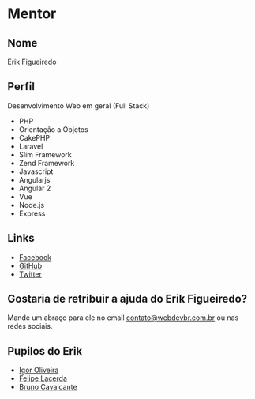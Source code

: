 # Mentor

## Nome

Erik Figueiredo

## Perfil

Desenvolvimento Web em geral (Full Stack)

* PHP
* Orientação a Objetos
* CakePHP
* Laravel
* Slim Framework
* Zend Framework
* Javascript
* Angularjs
* Angular 2
* Vue
* Node.js
* Express

## Links

* [Facebook](https://www.facebook.com/erikfigueiredods)
* [GitHub](https://github.com/erikfig)
* [Twitter](https://twitter.com/erikfig)

## Gostaria de retribuir a ajuda do Erik Figueiredo?

Mande um abraço para ele no email contato@webdevbr.com.br ou nas redes sociais.

## Pupilos do Erik

* [Igor Oliveira](https://github.com/training-center/mentoria/blob/master/pupilos/perfis/IgoOliveira.md)
* [Felipe Lacerda](https://github.com/training-center/mentoria/blob/master/pupilos/perfis/FelipeLacerda.md)
* [Bruno Cavalcante](https://github.com/training-center/mentoria/blob/master/pupilos/perfis/BrunoCavalcante.md)
